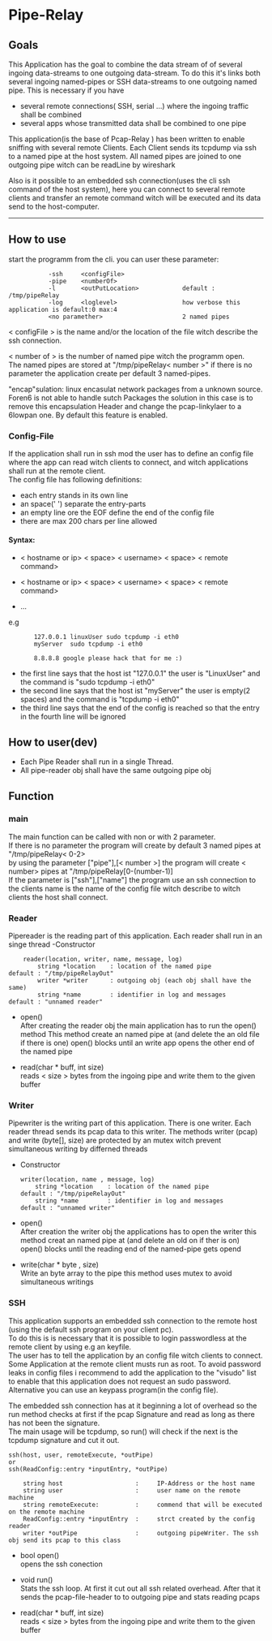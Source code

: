 # Pipe-Relay

## Goals
This Application has the goal to combine the data stream of of several ingoing data-streams to one outgoing data-stream. 
To do this it's links both several ingoing named-pipes or SSH data-streams to one outgoing named pipe.
This is necessary if you have
  - several remote connections( SSH, serial ...) where the ingoing traffic shall be combined
  - several apps whose transmitted data shall be combined to one pipe

This application(is the base of Pcap-Relay ) has been written to enable sniffing with several remote Clients. 
Each Client sends its tcpdump via ssh to a named pipe at the host system.
All named pipes are joined to one outgoing pipe witch can be readLine by wireshark   
   
Also is it possible to an embedded ssh connection(uses the cli ssh command of the host system), here you can 
connect to several remote clients and transfer an remote command witch will be executed and its data send to the host-computer.
***
## How to use
start the programm from the cli. 
you can user these parameter:
            
               -ssh     <configFile>
               -pipe    <numberOf>
               -l       <outPutLocation>        	default : /tmp/pipeRelay 
               -log     <loglevel>                  how verbose this application is default:0 max:4   
               <no paramether>                  	2 named pipes


            
   < configFile > is the name and/or the location of the file witch describe the ssh connection.  
    
   < number of > is the number of named pipe witch the programm open.     
   The named pipes are stored at "/tmp/pipeRelay< number >"
   if there is no parameter the application create per default 3 named-pipes.    
   
   "encap"sulation: linux encasulat network packages from a unknown source. Foren6 is not able to handle sutch Packages
   the solution in this case is to remove this encapsulation Header and change the pcap-linkylaer to a 6lowpan one.
   By default this feature is enabled.
   
 ### Config-File
 If the application shall run in ssh mod the user has to define an config file where the app can read witch clients to connect,
 and witch applications shall run at the remote client.   
 The config file has following definitions:   
 - each entry stands in its own line
 - an space(' ') separate the entry-parts
 - an empty line ore the EOF define the end of the config file
 - there are max 200 chars per line allowed   
 
 #### Syntax:   
 * < hostname or ip> < space> < username> < space> < remote command>   
 
 * < hostname or ip> < space> < username> < space> < remote command>   
 
 * ...   
    
 e.g   
 
           127.0.0.1 linuxUser sudo tcpdump -i eth0
           myServer  sudo tcpdump -i eth0
           
           8.8.8.8 google please hack that for me :)   
           
 * the first line says that the host ist "127.0.0.1" the user is "LinuxUser" and the command is "sudo tcpdump -i eth0"   
 * the second line says that the host ist "myServer" the user is empty(2 spaces)  and the command is "tcpdump -i eth0"    
 * the third line says that the end of the config is reached so that the entry in the fourth line will be ignored     
    
 
## How to user(dev) 

-   Each Pipe Reader shall run in a single Thread. 
-   All pipe-reader obj shall have the same outgoing pipe obj
   
## Function   

### main
The main function can be called with non or with 2 parameter.   
If there is no parameter the program will create by default 3 named pipes at "/tmp/pipeRelay< 0-2>   
by using the parameter ["pipe"],[< number >]  the program will create < number> pipes at "/tmp/pipeRelay[0-(number-1)]   
If the parameter is ["ssh"],["name"] the program use an ssh connection to the clients name is the name of the config file
  witch describe to witch clients the host shall connect.   
   
### Reader
Pipereader is the reading part of this application. 
Each reader shall run in an singe thread 
-Constructor
     
        reader(location, writer, name, message, log)
            string *location    : location of the named pipe               default : "/tmp/pipeRelayOut"
            writer *writer      : outgoing obj (each obj shall have the same)
            string *name        : identifier in log and messages           default : "unnamed reader"
         
                                  
   
        
- open()   
    After creating the reader obj the main application has to run the open() method 
    This method create an named pipe at <location> (and delete the an old file if there is one)
    open() blocks until an write app opens the other end of the named pipe
    
- read(char * buff, int size)   
   reads < size > bytes from the ingoing pipe and write them to the given buffer
 
### Writer
Pipewriter is the writing part of this application.
There is one writer. 
Each reader thread sends its pcap data to this writer. The methods writer (pcap) and write (byte[], size) are protected by an mutex witch prevent simultaneous writing by differned threads 
-   Constructor

        writer(location, name , message, log)
            string *location    : location of the named pipe                default : "/tmp/pipeRelayOut"
            string *name        : identifier in log and messages            default : "unnamed writer"
        
-   open()   
        After creation the writer obj the applications has to open the writer
        this method creat an named pipe at <location> (and delete an old on if ther is on)
        open() blocks until the reading end of the named-pipe gets opend
-   write(char * byte , size)   
        Write an byte array to the pipe
        this method uses mutex to avoid simultaneous writings
        
  

 
### SSH
This application supports an embedded ssh connection to the remote host (using the default ssh program on your client pc).   
To do this is is necessary that it is possible to login passwordless at the remote client by using e.g an keyfile.   
The user has to tell the application by an config file witch clients to connect.  
Some Application at the remote client musts run as root.
To avoid password leaks in config files i recommend to add the application to the "visudo" list to enable that this application 
does not request an sudo password.   
Alternative you can use an keypass program(in the config file).   
   
The embedded ssh connection has at it beginning a lot of overhead so the run method checks at first if the 
pcap Signature and read as long as there has not been the signature.   
The main usage will be tcpdump, so run() will check if the next is the tcpdump signature and cut it out.
    
    ssh(host, user, remoteExecute, *outPipe)
    or
    ssh(ReadConfig::entry *inputEntry, *outPipe) 
    
        string host                    :     IP-Address or the host name 
        string user                    :     user name on the remote machine
        string remoteExecute:          :     commend that will be executed on the remote machine
        ReadConfig::entry *inputEntry  :     strct created by the config reader
        writer *outPipe                :     outgoing pipeWriter. The ssh obj send its pcap to this class

* bool open()   
opens the ssh conection    
  
* void run()    
Stats the ssh loop. At first it cut out all ssh related overhead. After that it sends the pcap-file-header to to outgoing pipe 
and stats reading pcaps

* read(char * buff, int size)   
   reads < size > bytes from the ingoing pipe and write them to the given buffer
 

